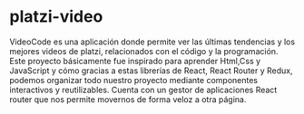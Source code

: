 # platzi-video

VideoCode es una aplicación donde permite ver las últimas tendencias y los mejores videos de platzi, relacionados con el código y la programación. Este proyecto básicamente fue inspirado para aprender Html,Css y JavaScript y cómo gracias a estas librerías de React, React Router y Redux, podemos organizar todo nuestro proyecto mediante componentes interactivos y reutilizables. Cuenta con un gestor de aplicaciones React router que nos permite movernos de forma veloz a otra página.
